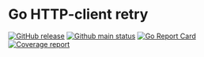 <a id="readme-top"></a>
# Go HTTP-client retry

[![GitHub release][Release img]][Release src] [![Github main status][Github main status badge]][Github main status src] [![Go Report Card][Go Report Card badge]][Go Report Card src] [![Coverage report][Codecov report badge]][Codecov report src]

[Release img]: https://img.shields.io/github/v/tag/nafigator/http?logo=github&labelColor=333&color=teal&filter=client/retry*
[Release src]: https://github.com/nafigator/http/tree/main/client/retry
[Github main status src]: https://github.com/nafigator/http/tree/main/client/retry
[Github main status badge]: https://github.com/nafigator/http/actions/workflows/go.yml/badge.svg?branch=main
[Go Report Card src]: https://goreportcard.com/report/github.com/nafigator/http/client/retry
[Go Report Card badge]: https://goreportcard.com/badge/github.com/nafigator/http/client/retry
[Codecov report src]: https://app.codecov.io/gh/nafigator/http/tree/main
[Codecov report badge]: https://codecov.io/gh/nafigator/http/branch/main/graph/badge.svg
